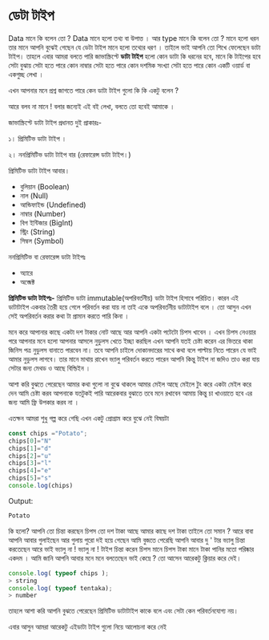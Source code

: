 # ডেটা টাইপ

Data মানে কি বলেন তো ? Data মানে হলো তথ্য বা উপাত্ত । আর type মানে কি বলেন তো ? মানে হলো ধরন তার মানে আপনি বুঝেই গেছেন যে ডেটা টাইপ মানে হলো তথ্যের ধরণ । তাইলে ভাই আপনি তো শিখে ফেলেছেন ডাটা টাইপ। তাহলে এবার আমরা বলতে পারি জাভাস্ক্রিপ্টে **ডাটা টাইপ** হলো কোন ডাটা কি ধরনের হবে, মানে কি টাইপের হবে সেটা বুঝায় সেটা হতে পারে কোন নাম্বার সেটা হতে পারে কোন দশমিক সংখ্যা সেটা হতে পারে কোন একটি ওয়ার্ড বা একগুচ্ছ লেখা ।

এখন আপনার মনে প্রশ্ন জাগতে পারে কেন ডাটা টাইপ গুলো কি কি একটু বলেন ?

আরে বলব না মানে ! বলার জন্যেই এই বই লেখা, বলতে তো হবেই আমাকে ।&#x20;

জাভাস্ক্রিপ্টে ডাটা টাইপ প্রধানত দুই প্রাকারঃ-

১। প্রিমিটিভ ডাটা টাইপ ।

২। ননপ্রিমিটিভ ডাটা টাইপ বার (রেফারেন্স ডাটা টাইপ।)

প্রিমিটিভ ডাটা টাইপ আবার।

* বুলিয়ান (Boolean)
* নাল (Null)
* আন্ডিফাইন্ড (Undefined)
* নাম্বার (Number)
* বিগ ইন্টিজার (BigInt)
* স্ট্রিং (String)
* সিম্বল (Symbol)

ননপ্রিমিটিভ বা রেফারেন্স ডাটা টাইপঃ

* অ্যারে
* অব্জেক্ট

**প্রিমিটিভ ডাটা টাইপঃ-** প্রিমিটিভ ডাটা immutable(অপরিবর্তনীয়) ডাটা টাইপ হিসাবে পরিচিত। কারন এই ডাটাটাইপ একবার তৈরী হয়ে গেলে পরিবর্তন করা যায় না তাই একে অপরিবর্তনীয় ডাটাটাইপ বলে । তো আসুন এখন সেই অপরিবর্তন করার কথা টা প্রামান করতে পারি কিনা ।

মনে করে আপানার কাছে একটা দশ টাকার নোট আছে আর আপনি একটা পটেটো চিপস খাবেন । এখন চিপস নেওয়ার পরে আপনার মনে হলো আপনার আসলে নুডুলস খেতে ইচ্ছা করছিল এখন আপনি যতই চেষ্টা করেন এর ভিতরে থাকা জিনিস পত্র নুডুলস বানাতে পারবেন না। তবে আপনি চাইলে দোকানদারের সাথে কথা বলে পাল্টায় নিতে পারেন যে ভাই আমার নুডুলস লাগবে। তার মানে মাথায় রাখেন ভ্যালু পরিবর্তন করতে পারেন আপনি কিন্তু টাইপ না জদিও তাও করা যায় সেটার জন্য মেথড ও আছে বিল্ডিইন ।

আশা করি বুঝতে পেরেছেন আমার কথা গুলো না বুঝে থাকলে আমার মেইল আছে মেইলে টুং করে একটা মেইল করে দেন আমি চেষ্টা করব আপনাকে যতটুকই পারি আরেকবার বুঝাতে তবে মনে রখাবেন আমায় কিন্তু চা খাওয়াতে হবে এর জন্য আমি ফ্রি উপকার করব না ।

এতক্ষন আমরা শুধু গল্প করে গেছি এখন একটু প্রোগ্রাম করে বুঝে নেই বিষয়টা

```javascript
const chips ="Potato";
chips[0]="N"
chips[1]="d"
chips[2]="u"
chips[3]="l"
chips[4]="e"
chips[5]="s"
console.log(chips)
```

Output:

```javascript
Potato 
```

কি হলো? আপনি তো চিন্তা করছেন চিপস তো দশ টাকা আছে আমার কাছে দশ টাকা তাইলে তো সমান ? আরে বাবা আপনি আবার গুলাইছেন আর গুলায় পুরো দই হয়ে গেছেন আমি বুজতে পেরেছি আপনি আবার দু ' টার ভ্যালু চিন্তা করতেছেন আরে ভাই ভ্যালু না ! ভ্যালু না ! টাইপ চিন্তা করেন চিপস মানে চিপস টাকা মানে টাকা পানির মতো পরিষ্কার একদম । আমি জানি আপনি আবার মনে মনে বলতেছেন ভাই কেম্নে ? তো আসেন আরেকটু ক্লিয়ার করে দেই।

```javascript
console.log( typeof chips );
> string
console.log( typeof tentaka);
> number 
```

তাহলে আশা করি আপনি বুঝতে পেরেছেন প্রিমিটিভ ডাটাটাইপ কাকে বলে এবং সেটা কেন পরিবর্তনযোগ্য নয়।

এবার আসুন আমরা আরেকটু এইডাটা টাইপ গুলো নিয়ে আলোচনা করে নেই

